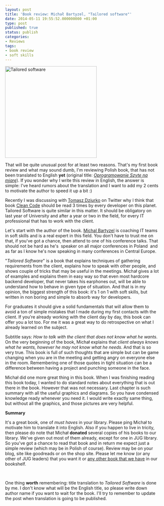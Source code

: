 ```yaml
---
layout: post
title: 'Book review: Michał Bartyzel, "Tailored software"'
date: 2014-05-11 19:55:52.000000000 +01:00
type: post
published: true
status: publish
categories:
- Reviews
tags:
- book review
- soft skills
---
```

<p><img class="alignright size-medium wp-image-489" src="{{ site.baseurl }}/assets/bartyzel_klient-300x300.jpg" alt="Tailored software" width="300" height="300" /></p>
<p>That will be quite unusual post for at least two reasons. That's my first book review and what may sound dumb, I'm reviewing Polish book, that has not been translated to English <strong>yet</strong> (original title: <a title="Oprogramowanie szyte na miare - Helion, sklep" href="http://helion.pl/ksiazki/oprogramowanie-szyte-na-miare-jak-rozmawiac-z-klientem-ktory-nie-wie-czego-chce-michal-bartyzel,opszmi.htm"><em>Oprogramowanie Szyte na miarę</em></a>). If you wonder why I write this review in English, the answer is simple: I've heard rumors about the translation and I want to add my 2 cents to motivate the author to speed it up a bit :)</p>
<p>Recently I was discussing with <a title="Tomasz Dziurko twitter stream" href="https://twitter.com/tomaszdziurko">Tomasz Dziurko</a> on Twitter why I think that book <a title="Clean Code - amazon" href="http://www.amazon.com/Clean-Code-Handbook-Software-Craftsmanship/dp/0132350882">Clean Code</a> should be read 3 times by every developer on this planet. Tailored Software is quite similar in this matter. It should be obligatory on last year of University and after a year or two in the field, for every IT professional that has to work with the client.</p>
<p>Let's start with the author of the book. <a title="Michał Bartyzel twitter stream" href="https://twitter.com/MichalBartyzel">Michal Bartyzel</a> is coaching IT teams in soft skills and is a real expert in this field. You don't have to trust me on that, if you've got a chance, then attend to one of his conference talks. That should not be hard as he's  speaker on all major conferences in Poland  and as far as I know he's now speaking in many conferences in Central Europe.</p>
<p>"<em>Tailored Software</em>" is a book that explains techniques of gathering requirements from the client, explains how to speak with other people, and shows couple of tricks that may be useful in the meetings. Michał gives a lot of examples and explains them in easy way so that even most hardcore backend developer, that never takes his earphones out, will be able to understand how to behave in given type of situation. And that is in my opinion, the biggest strength of this book: it's 1 on 1 with soft skills, but written in non boring and simple to absorb way for developers.</p>
<p>For graduates it should give a solid fundamentals that will allow them to avoid a ton of simple mistakes that I made during my first contacts with the client. If you're already working with the client day by day, this book can offer you a lot too. For me it was a great way to do retrospective on what I already learned on the subject.</p>
<p>Subtitle says: <em>How to talk with the client that does not know what he wants</em>. On the very beginning of the book, Michał explains that <em>client always knows what he wants, however he may not know what he needs</em>. And that is so very true. This book is full of such thoughts that are simple but can be game changing when you are in the meeting and getting angry on everyone else in the room. Remembering one of those quotes in tight situation can be a difference between having a project and punching someone in the face.</p>
<p>Michał did one more great thing in this book. When I was finishing reading this book today, I wanted to do standard notes about everything that is out there in the book. However that was not necessary. Last chapter is such summary with all the useful graphics and diagrams. So you have condensed knowledge ready whenever you need it. I would write exactly same thing, but without all the graphics, and those pictures are very helpful.</p>
<p><strong>Summary</strong></p>
<p>It's a great book, one of <em>must haves</em> in your library. Please ping Michał to motivate him to translate it into English. Also if you happen to live in tricity, then please do note that Michał <strong>donated</strong> several copies of his books to our library. We've given out most of them already, except for one in JUG library. So you've got a chance to read that book and in return me expect just a simple review (which may be in Polish of course). Review may be on your blog, site like goodreads or on the shop site. Please let me know (or any other of JUG leaders) that you want it or <a title="Tricity JUG bookshelf" href="http://trojmiasto.jug.pl/bookshelf/">any other book that we have</a> in our bookshelf.</p>
<p>&nbsp;</p>
<p>One thing <strong>worth</strong> remembering: title translation to <em>Tailored Software</em> is done by me. I don't know what will be the English title, so please write down author name if you want to wait for the book. I'll try to remember to update the post when translation is going to be published.</p>
